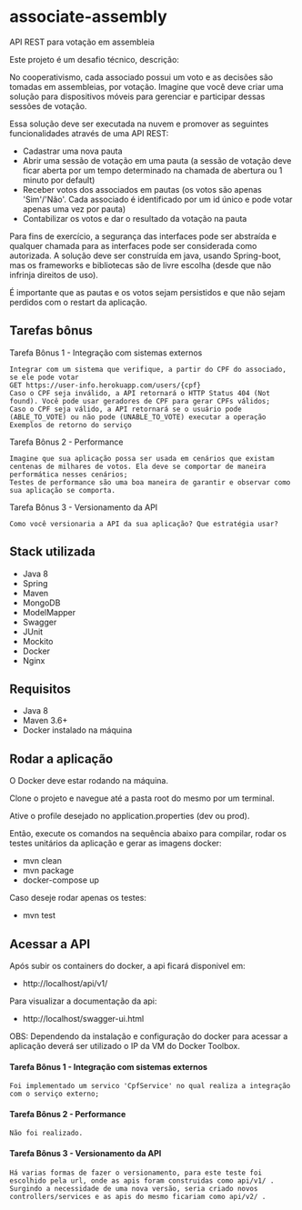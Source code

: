 # associate-assembly

API REST para votação em assembleia

Este projeto é um desafio técnico, descrição:

No cooperativismo, cada associado possui um voto e as decisões são tomadas em assembleias, por votação. Imagine que você deve criar uma solução para dispositivos móveis para gerenciar e participar dessas sessões de votação.

Essa solução deve ser executada na nuvem e promover as seguintes funcionalidades através de uma API REST:

- Cadastrar uma nova pauta
- Abrir uma sessão de votação em uma pauta (a sessão de votação deve ficar aberta por um tempo determinado na chamada de abertura ou 1 minuto por default)
- Receber votos dos associados em pautas (os votos são apenas 'Sim'/'Não'. Cada associado é identificado por um id único e pode votar apenas uma vez por pauta)
- Contabilizar os votos e dar o resultado da votação na pauta

Para fins de exercício, a segurança das interfaces pode ser abstraída e qualquer chamada para as interfaces pode ser considerada como autorizada. A solução deve ser construída em java, usando Spring-boot, mas os frameworks e bibliotecas são de livre escolha (desde que não infrinja direitos de uso).

É importante que as pautas e os votos sejam persistidos e que não sejam perdidos com o restart da aplicação.

## Tarefas bônus

Tarefa Bônus 1 - Integração com sistemas externos

    Integrar com um sistema que verifique, a partir do CPF do associado, se ele pode votar
    GET https://user-info.herokuapp.com/users/{cpf}
    Caso o CPF seja inválido, a API retornará o HTTP Status 404 (Not found). Você pode usar geradores de CPF para gerar CPFs válidos;
    Caso o CPF seja válido, a API retornará se o usuário pode (ABLE_TO_VOTE) ou não pode (UNABLE_TO_VOTE) executar a operação Exemplos de retorno do serviço

Tarefa Bônus 2 - Performance

    Imagine que sua aplicação possa ser usada em cenários que existam centenas de milhares de votos. Ela deve se comportar de maneira performática nesses cenários;
    Testes de performance são uma boa maneira de garantir e observar como sua aplicação se comporta.

Tarefa Bônus 3 - Versionamento da API

    Como você versionaria a API da sua aplicação? Que estratégia usar?

## Stack utilizada

- Java 8
- Spring
- Maven
- MongoDB
- ModelMapper
- Swagger
- JUnit
- Mockito
- Docker
- Nginx

## Requisitos

- Java 8
- Maven 3.6+
- Docker instalado na máquina

## Rodar a aplicação

O Docker deve estar rodando na máquina.

Clone o projeto e navegue até a pasta root do mesmo por um terminal.

Ative o profile desejado no application.properties (dev ou prod).

Então, execute os comandos na sequência abaixo para compilar, rodar os testes unitários da aplicação e gerar as imagens docker:

- mvn clean
- mvn package
- docker-compose up

Caso deseje rodar apenas os testes:
- mvn test

## Acessar a API

Após subir os containers do docker, a api ficará disponivel em:
- http://localhost/api/v1/

Para visualizar a documentação da api:
- http://localhost/swagger-ui.html

OBS: Dependendo da instalação e configuração do docker para acessar a aplicação deverá ser utilizado o IP da VM do Docker Toolbox. 

#### Tarefa Bônus 1 - Integração com sistemas externos
    Foi implementado um servico 'CpfService' no qual realiza a integração com o serviço externo;

#### Tarefa Bônus 2 - Performance
    Não foi realizado.

#### Tarefa Bônus 3 - Versionamento da API
    Há varias formas de fazer o versionamento, para este teste foi escolhido pela url, onde as apis foram construidas como api/v1/ .
    Surgindo a necessidade de uma nova versão, seria criado novos controllers/services e as apis do mesmo ficariam como api/v2/ .
